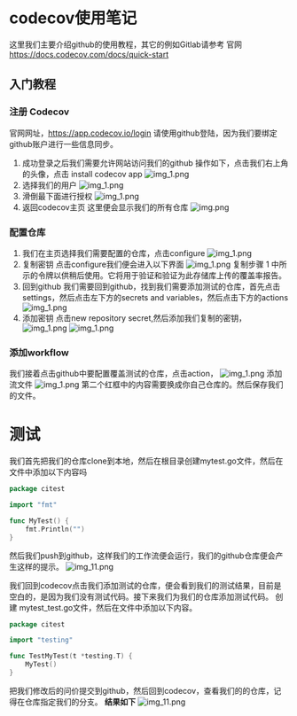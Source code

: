 # codecov使用笔记
这里我们主要介绍github的使用教程，其它的例如Gitlab请参考 官网 https://docs.codecov.com/docs/quick-start
##  入门教程
### 注册 Codecov
官网网址，https://app.codecov.io/login 请使用github登陆，因为我们要绑定github账户进行一些信息同步。

1. 成功登录之后我们需要允许网站访问我们的github
操作如下，点击我们右上角的头像，点击 install codecov app
![img_1.png](images%2Fimg_1.png)
2. 选择我们的用户
   ![img_1.png](images%2Fimg_2.png)
3. 滑倒最下面进行授权
![img_1.png](images%2Fimg_3.png)
4. 返回codecov主页
这里便会显示我们的所有仓库
![img.png](images%2Fimg.png)
### 配置仓库
1. 我们在主页选择我们需要配置的仓库，点击configure
![img_1.png](images%2Fimg_4.png)
2. 复制密钥
点击configure我们便会进入以下界面
   ![img_1.png](images%2Fimg_5.png)
   复制步骤 1 中所示的令牌以供稍后使用。它将用于验证和验证为此存储库上传的覆盖率报告。
3. 回到github
我们需要回到github，找到我们需要添加测试的仓库，首先点击settings，然后点击左下方的secrets and variables，然后点击下方的actions
   ![img_1.png](images%2Fimg_6.png)
4. 添加密钥
点击new repository secret,然后添加我们复制的密钥，
   ![img_1.png](images%2Fimg_7.png)
   ![img_1.png](images%2Fimg_8.png)
### 添加workflow
我们接着点击github中要配置覆盖测试的仓库，点击action，
![img_1.png](images%2Fimg_9.png)
添加流文件
![img_1.png](images%2Fimg_10.png)
第二个红框中的内容需要换成你自己仓库的。然后保存我们的文件。
# 测试
我们首先把我们的仓库clone到本地，然后在根目录创建mytest.go文件，然后在文件中添加以下内容吗
```go
package citest

import "fmt"

func MyTest() {
	fmt.Println("")
}

```
然后我们push到github，这样我们的工作流便会运行，我们的github仓库便会产生这样的提示。
![img_11.png](images%2Fimg_11.png)

我们回到codecov点击我们添加测试的仓库，便会看到我们的测试结果，目前是空白的，是因为我们没有测试代码。接下来我们为我们的仓库添加测试代码。
创建 mytest_test.go文件，然后在文件中添加以下内容。
```go
package citest

import "testing"

func TestMyTest(t *testing.T) {
	MyTest()
}

```
把我们修改后的问价提交到github，然后回到codecov，查看我们的的仓库，记得在仓库指定我们的分支。
**结果如下**
![img_11.png](images%2Fimg_12.png)

